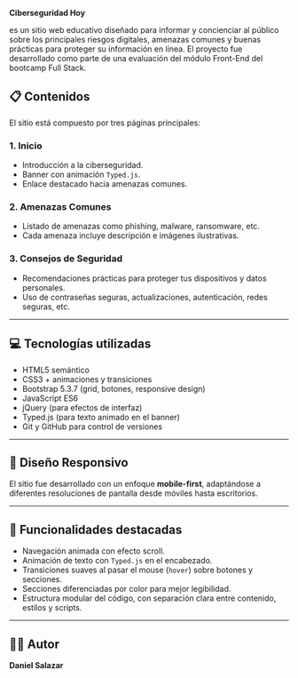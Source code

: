 **Ciberseguridad Hoy** 

es un sitio web educativo diseñado para informar y concienciar al público sobre los principales riesgos digitales, amenazas comunes y buenas prácticas para proteger su información en línea. El proyecto fue desarrollado como parte de una evaluación del módulo Front-End del bootcamp Full Stack.

## 📋 Contenidos

El sitio está compuesto por tres páginas principales:

### 1. **Inicio**
- Introducción a la ciberseguridad.
- Banner con animación `Typed.js`.
- Enlace destacado hacia amenazas comunes.

### 2. **Amenazas Comunes**
- Listado de amenazas como phishing, malware, ransomware, etc.
- Cada amenaza incluye descripción e imágenes ilustrativas.

### 3. **Consejos de Seguridad**
- Recomendaciones prácticas para proteger tus dispositivos y datos personales.
- Uso de contraseñas seguras, actualizaciones, autenticación, redes seguras, etc.

---

## 💻 Tecnologías utilizadas

- HTML5 semántico
- CSS3 + animaciones y transiciones
- Bootstrap 5.3.7 (grid, botones, responsive design)
- JavaScript ES6
- jQuery (para efectos de interfaz)
- Typed.js (para texto animado en el banner)
- Git y GitHub para control de versiones

---

## 📱 Diseño Responsivo

El sitio fue desarrollado con un enfoque **mobile-first**, adaptándose a diferentes resoluciones de pantalla desde móviles hasta escritorios.

---

## 🚀 Funcionalidades destacadas

- Navegación animada con efecto scroll.
- Animación de texto con `Typed.js` en el encabezado.
- Transiciones suaves al pasar el mouse (`hover`) sobre botones y secciones.
- Secciones diferenciadas por color para mejor legibilidad.
- Estructura modular del código, con separación clara entre contenido, estilos y scripts.

---

## 🧑‍💻 Autor

**Daniel Salazar** 